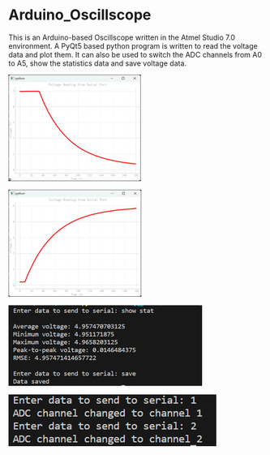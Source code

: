 # Arduino_Oscillscope

This is an Arduino-based Oscillscope written in the Atmel Studio 7.0 environment. A PyQt5 based python program is written to read the voltage data and plot them. It can also be used to switch the ADC channels from A0 to A5, show the statistics data and save voltage data.

![volatge plot of the RC circuit](graphs/plot1.png)

![volatge plot of the RC circuit](graphs/plot2.png)

![statistics and save data](graphs/statistics_data_and_save_data.png)

![switch ADC channel](graphs/switch_ADC_channel.png)
